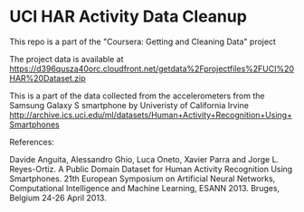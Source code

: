 # UCI HAR Activity Data Cleanup

This repo is a part of the "Coursera: Getting and Cleaning Data" project 

The project data is available at 
https://d396qusza40orc.cloudfront.net/getdata%2Fprojectfiles%2FUCI%20HAR%20Dataset.zip

This is a part of the data collected from the accelerometers from the Samsung Galaxy S smartphone by Univeristy of California Irvine
http://archive.ics.uci.edu/ml/datasets/Human+Activity+Recognition+Using+Smartphones

References:

Davide Anguita, Alessandro Ghio, Luca Oneto, Xavier Parra and Jorge L. Reyes-Ortiz. A Public Domain Dataset for Human Activity Recognition Using Smartphones. 21th European Symposium on Artificial Neural Networks, Computational Intelligence and Machine Learning, ESANN 2013. Bruges, Belgium 24-26 April 2013.

